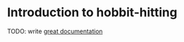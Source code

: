 # Introduction to hobbit-hitting

TODO: write [great documentation](http://jacobian.org/writing/what-to-write/)
